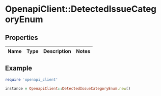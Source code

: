 # OpenapiClient::DetectedIssueCategoryEnum

## Properties

| Name | Type | Description | Notes |
| ---- | ---- | ----------- | ----- |

## Example

```ruby
require 'openapi_client'

instance = OpenapiClient::DetectedIssueCategoryEnum.new()
```

